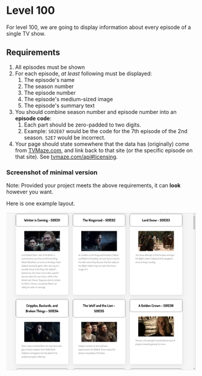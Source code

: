 # Level 100

For level 100, we are going to display information about every episode of a single TV show.

## Requirements

1. All episodes must be shown
2. For each episode, _at least_ following must be displayed:
   1. The episode's name
   2. The season number
   3. The episode number
   4. The episode's medium-sized image
   5. The episode's summary text
3. You should combine season number and episode number into an **episode code**:
   1. Each part should be zero-padded to two digits.
   2. Example: `S02E07` would be the code for the 7th episode of the 2nd season. `S2E7` would be incorrect.
4. Your page should state somewhere that the data has (originally) come from [TVMaze.com](https://tvmaze.com/), and link back to that site (or the specific episode on that site). See [tvmaze.com/api#licensing](https://www.tvmaze.com/api#licensing).

### Screenshot of minimal version

Note: Provided your project meets the above requirements, it can **look** however you want.

Here is one example layout.

![Screenshot of a website with cards showing per-episode data according to the requirements](example-screenshots/example-level-100.png)
